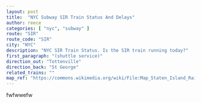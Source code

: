 ```yaml
---
layout: post
title:  "NYC Subway SIR Train Status And Delays"
author: reece
categories: [ "nyc", "subway" ]
route: "SIR"
route_code: "SIR"
city: "NYC"
description: "NYC SIR Train Status. Is the SIR train running today?"
first_paragraph: "(shuttle service)"
direction_out: "Tottenville"
direction_back: "St George"
related_trains: ""
map_ref: "https://commons.wikimedia.org/wiki/File:Map_Staten_Island_Railway_en.png"
---
```


fwfwwefw
